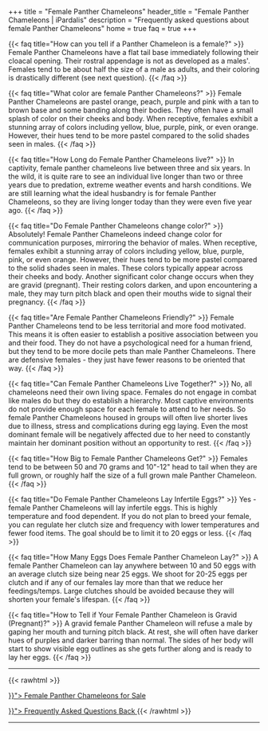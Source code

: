 +++
title = "Female Panther Chameleons"
header_title = "Female Panther Chameleons | iPardalis"
description = "Frequently asked questions about female Panther Chameleons"
home = true
faq = true
+++

{{< faq title="How can you tell if a Panther Chameleon is a female?" >}} 
Female Panther Chameleons have a flat tail base immediately following their cloacal opening. Their rostral appendage is not as developed as a males'. Females tend to be about half the size of a male as adults, and their coloring is drastically different (see next question).
{{< /faq >}}

{{< faq title="What color are female Panther Chameleons?" >}} 
Female Panther Chameleons are pastel orange, peach, purple and pink with a tan to brown base and some banding along their bodies. They often have a small splash of color on their cheeks and body. When receptive, females exhibit a stunning array of colors including yellow, blue, purple, pink, or even orange. However, their hues tend to be more pastel compared to the solid shades seen in males.
{{< /faq >}}

{{< faq title="How Long do Female Panther Chameleons live?" >}} 
In captivity, female panther chameleons live between three and six years. In the wild, it is quite rare to see an individual live longer than two or three years due to predation, extreme weather events and harsh conditions. We are still learning what the ideal husbandry is for female Panther Chameleons, so they are living longer today than they were even five year ago. 
{{< /faq >}}

{{< faq title="Do Female Panther Chameleons change color?" >}} 
Absolutely! Female Panther Chameleons indeed change color for communication purposes, mirroring the behavior of males. When receptive, females exhibit a stunning array of colors including yellow, blue, purple, pink, or even orange. However, their hues tend to be more pastel compared to the solid shades seen in males. These colors typically appear across their cheeks and body. Another significant color change occurs when they are gravid (pregnant). Their resting colors darken, and upon encountering a male, they may turn pitch black and open their mouths wide to signal their pregnancy.
{{< /faq >}}

{{< faq title="Are Female Panther Chameleons Friendly?" >}} 
Female Panther Chameleons tend to be less territorial and more food motivated. This means it is often easier to establish a positive association between you and their food. They do not have a psychological need for a human friend, but they tend to be more docile pets than male Panther Chameleons. There are defensive females - they just have fewer reasons to be oriented that way.
{{< /faq >}}

{{< faq title="Can Female Panther Chameleons Live Together?" >}} 
No, all chameleons need their own living space. Females do not engage in combat like males do but they do establish a hierarchy. Most captive environments do not provide enough space for each female to attend to her needs. So female Panther Chameleons housed in groups will often live shorter lives due to illness, stress and complications during egg laying. Even the most dominant female will be negatively affected due to her need to constantly maintain her dominant position without an opportunity to rest.
{{< /faq >}}

{{< faq title="How Big to Female Panther Chameleons Get?" >}} 
Females tend to be between 50 and 70 grams and 10"-12" head to tail when they are full grown, or roughly half the size of a full grown male Panther Chameleon.
{{< /faq >}}

{{< faq title="Do Female Panther Chameleons Lay Infertile Eggs?" >}} 
Yes - female Panther Chameleons will lay infertile eggs. This is highly temperature and food dependent. If you do not plan to breed your female, you can regulate her clutch size and frequency with lower temperatures and fewer food items. The goal should be to limit it to 20 eggs or less.
{{< /faq >}}

{{< faq title="How Many Eggs Does Female Panther Chameleon Lay?" >}} 
A female Panther Chameleon can lay anywhere between 10 and 50 eggs with an average clutch size being near 25 eggs. We shoot for 20-25 eggs per clutch and if any of our females lay more than that we reduce her feedings/temps. Large clutches should be avoided because they will shorten your female's lifespan.
{{< /faq >}}

{{< faq title="How to Tell if Your Female Panther Chameleon is Gravid (Pregnant)?" >}} 
A gravid female Panther Chameleon will refuse a male by gaping her mouth and turning pitch black. At rest, she will often have darker hues of purples and darker barring than normal. The sides of her body will start to show visible egg outlines as she gets further along and is ready to lay her eggs.
{{< /faq >}}

<hr>
{{< rawhtml >}}
<p><a href="{{< ref "/female-ambilobe-panther-chameleons-for-sale" >}}"> Female Panther Chameleons for Sale <i class="fas fa-dragon"></i> </a></p>
<a class="btn btn-template-main" href="{{< ref "/faq" >}}"> Frequently Asked Questions <i class="fas fa-backward"></i> Back </a>
{{< /rawhtml >}}
<hr>